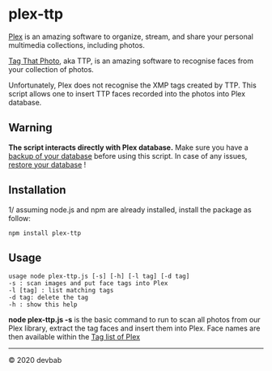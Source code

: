 # plex-ttp
[Plex](http://plex.tv) is an amazing software to organize, stream, and share your personal multimedia collections, including photos.

[Tag That Photo](http://tagthatphoto.com), aka TTP, is an amazing software to recognise faces from your collection of photos.

Unfortunately, Plex does not recognise the XMP tags created by TTP. This script allows one to insert TTP faces recorded into the photos into Plex database.

## Warning
**The script interacts directly with Plex database.** 
Make sure you have a [backup of your database](https://support.plex.tv/articles/201539237-backing-up-plex-media-server-data/)  before using this script.
In case of any issues, [restore your database](https://support.plex.tv/articles/201539237-backing-up-plex-media-server-data/) !

## Installation

1/ assuming node.js and npm are already installed, install the package as follow:

    npm install plex-ttp

## Usage

    usage node plex-ttp.js [-s] [-h] [-l tag] [-d tag] 
    -s : scan images and put face tags into Plex
    -l [tag] : list matching tags
    -d tag: delete the tag
    -h : show this help


**node plex-ttp.js -s**   is the basic command to run to scan all photos from our Plex library, extract the tag faces and insert them into Plex. Face names are then available within the  [Tag list of Plex](http:plex_screenshot.jpg)


* * *

&copy; 2020 devbab